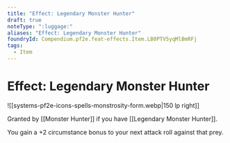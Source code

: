 ```yaml
---
title: "Effect: Legendary Monster Hunter"
draft: true
noteType: ":luggage:"
aliases: "Effect: Legendary Monster Hunter"
foundryId: Compendium.pf2e.feat-effects.Item.LB0PTV5yqMlBmRFj
tags:
  - Item
---
```


# Effect: Legendary Monster Hunter
![[systems-pf2e-icons-spells-monstrosity-form.webp|150 lp right]]

Granted by [[Monster Hunter]] if you have [[Legendary Monster Hunter]].

You gain a +2 circumstance bonus to your next attack roll against that prey.
